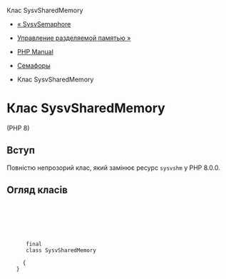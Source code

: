 Клас SysvSharedMemory

-   [« SysvSemaphore](class.sysvsemaphore.html)
    
-   [Управление разделяемой памятью »](book.shmop.html)
    
-   [PHP Manual](index.html)
    
-   [Семафоры](book.sem.html)
    
-   Клас SysvSharedMemory
    

# Клас SysvSharedMemory

(PHP 8)

## Вступ

Повністю непрозорий клас, який замінює ресурс `sysvshm` у PHP 8.0.0.

## Огляд класів

```synopsis

     
    

    
     
      final
      class SysvSharedMemory
     
     {
   }
```